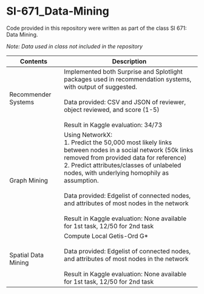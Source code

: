 # SI-671_Data-Mining

Code provided in this repository were written as part of the class SI 671: Data Mining.

*Note: Data used in class not included in the repository*

| Contents  | Description |
| ------------- | ------------- |
| Recommender Systems  | Implemented both Surprise and Splotlight packages used in recommendation systems, with output of suggested.<br><br>Data provided: CSV and JSON of reviewer, object reviewed, and score (1-5)<br><br>Result in Kaggle evaluation: 34/73|
| Graph Mining  | Using NetworkX:<br>1. Predict the 50,000 most likely links between nodes in a social network (50k links removed from provided data for reference)<br>2. Predict attributes/classes of unlabeled nodes, with underlying homophily as assumption.<br><br>Data provided: Edgelist of connected nodes, and attributes of most nodes in the network<br><br>Result in Kaggle evaluation: None available for 1st task, 12/50 for 2nd task|
| Spatial Data Mining  | Compute Local Getis-Ord G\* <br><br>Data provided: Edgelist of connected nodes, and attributes of most nodes in the network<br><br>Result in Kaggle evaluation: None available for 1st task, 12/50 for 2nd task|
